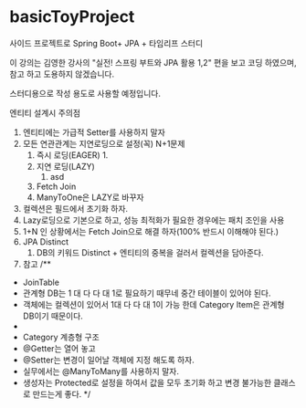 # basicToyProject
사이드 프로젝트로 Spring Boot+ JPA + 타임리프 스터디

이 강의는 김영한 강사의
"실전! 스프링 부트와 JPA 활용 1,2" 편을 보고 코딩 하였으며,
참고 하고 도용하지 않겠습니다.

스터디용으로 작성 용도로 사용할 예정입니다. 

엔티티 설계시 주의점
1. 엔티티에는 가급적 Setter를 사용하지 말자
2. 모든 연관관계는 지연로딩으로 설정(꼭) N+1문제
   1. 즉시 로딩(EAGER)
      1. 
   2. 지연 로딩(LAZY)
      1. asd
   3. Fetch Join
   4. ManyToOne은 LAZY로 바꾸자
3. 컬렉션은 필드에서 초기화 하자.
4. Lazy로딩으로 기본으로 하고, 성능 최적화가 필요한 경우에는 패치 조인을 사용
5. 1+N 인 상황에서는 Fetch Join으로 해결 하자(100% 반드시 이해해야 된다.)
6. JPA Distinct
   1. DB의 키워드 Distinct + 엔티티의 중복을 걸러서 컬렉션을 담아준다. 
7. 참고 
/**
* JoinTable
* 관계형 DB는 1 대 다 다 대 1로 필요하기 때무네 중간 테이블이 있어야 된다.
* 객체에는 컬렉션이 있어서 1대 다 다 대 1이 가능 한데 Category Item은 관계형 DB이기 때문이다.
* 
* Category 계층형 구조
* @Getter는 열어 놓고
* @Setter는 변경이 일어날 객체에 지정 해도록 하자.
* 실무에서는 @ManyToMany를 사용하지 말자.
* 생성자는 Protected로 설정을 하여서 값을 모두 초기화 하고 변경 불가능한 클래스로 만드는게  좋다.
  */
